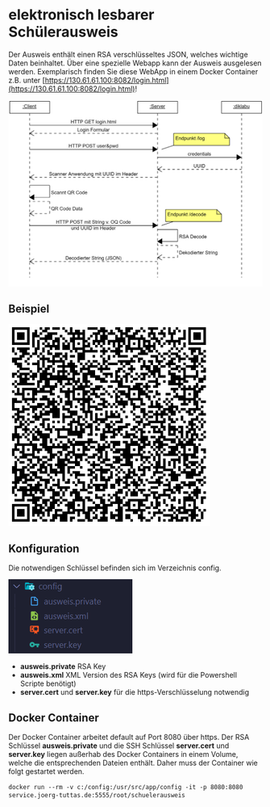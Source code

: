 # elektronisch lesbarer Schülerausweis
Der Ausweis enthält einen RSA verschlüsseltes JSON, welches wichtige Daten beinhaltet. Über eine spezielle Webapp kann der Ausweis ausgelesen werden. Exemplarisch finden Sie diese WebApp in einem Docker Container z.B. unter [https://130.61.61.100:8082/login.html](https://130.61.61.100:8082/login.html)!

![Funktionsweise](Sequenzdiagramm.png)
## Beispiel
![qr](qrcode.png)

## Konfiguration
Die notwendigen Schlüssel befinden sich im Verzeichnis config.

![config](configFiles.png)

- **ausweis.private** RSA Key
- **ausweis.xml** XML Version des RSA Keys (wird für die Powershell Scripte benötigt)
- **server.cert** und **server.key** für die https-Verschlüsselung notwendig

## Docker Container
Der Docker Container arbeitet default auf Port 8080 über https. Der RSA Schlüssel **ausweis.private** und die SSH Schlüssel **server.cert** und **server.key** liegen außerhab des Docker Containers in einem Volume, welche die entsprechenden Dateien enthält. Daher muss der Container wie folgt gestartet werden.

```
docker run --rm -v c:/config:/usr/src/app/config -it -p 8080:8080 service.joerg-tuttas.de:5555/root/schuelerausweis
```

